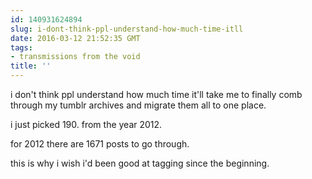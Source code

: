 ```yaml
---
id: 140931624894
slug: i-dont-think-ppl-understand-how-much-time-itll
date: 2016-03-12 21:52:35 GMT
tags:
- transmissions from the void
title: ''
---
```


i don't think ppl understand how much time it'll take me to finally comb through my tumblr archives and migrate them all to one place.

i just picked 190. from the year 2012.

for 2012 there are 1671 posts to go through. 

this is why i wish i'd been good at tagging since the beginning.